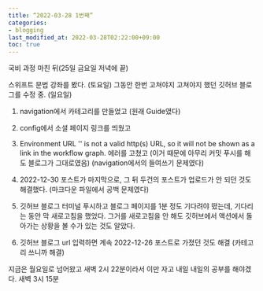 ```yaml
---
title: “2022-03-28 1번째”
categories:
- blogging
last_modified_at: 2022-03-28T02:22:00+09:00
toc: true
---
```

국비 과정 마친 뒤(25일 금요일 저녁에 끝)

스위프트 문법 강좌를 봤다. (토요일)
그동안 한번 고쳐야지 고쳐야지 했던 깃허브 블로그를 수정 중. (일요일)

1. navigation에서 카테고리를 만들었고 (원래 Guide였다)
2. config에서 소셜 페이지 링크를 띄웠고
3. Environment URL '' is not a valid http(s) URL, so it will not be shown as a link in the workflow graph.
    에러를 고쳤고 (이거 때문에 아무리 커밋 푸시를 해도 블로그가 그대로였음) (navigation에서의 들여쓰기 문제였다)
4. 2022-12-30 포스트가 마지막으로, 그 뒤 두건의 포스트가 업로드가 안 되던 것도 해결했다. (마크다운 파일에서 공백 문제였다)

5. 깃허브 블로그 터미널 푸시하고
블로그 페이지를 1분 정도 기다려야 떴는데, 기다리는 동안 막 새로고침을 했었다.
그거를 새로고침을 안 해도 깃허브에서 액션에서 돌아가는 상황을 볼 수가 있는 것도 알았다.
6. 깃허브 블로그 url 입력하면 계속 2022-12-26 포스트로 가졌던 것도 해결 (카테고리 쓰니까 해결)


지금은 월요일로 넘어왔고 새벽 2시 22분이라서 이만 자고 내일 내일의 공부를 해야겠다.
새벽 3시 15분